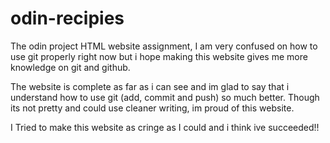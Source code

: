 # odin-recipies
The odin project HTML website assignment, I am very confused on how to use git properly right now but i hope making this website gives me more knowledge on git and github.

The website is complete as far as i can see and im glad to say that i understand how to use git (add, commit and push) so much better. Though its not pretty and could use cleaner writing, im proud of this website.

I Tried to make this website as cringe as I could and i think ive succeeded!!
